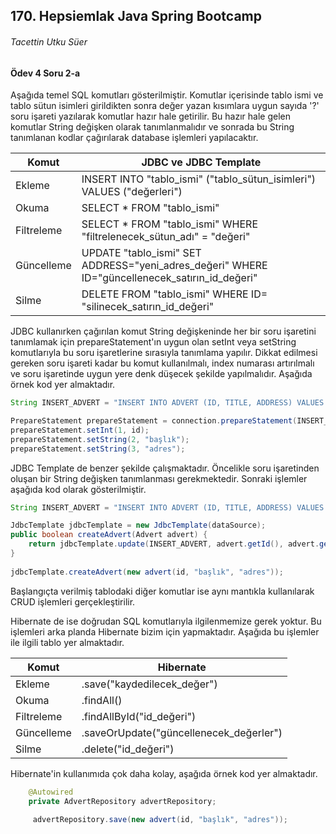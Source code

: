 ##  170. Hepsiemlak Java Spring Bootcamp

###### Tacettin Utku Süer



#### Ödev 4 Soru 2-a



Aşağıda temel SQL komutları gösterilmiştir. Komutlar içerisinde tablo ismi ve tablo sütun isimleri girildikten sonra değer yazan kısımlara uygun sayıda '?' soru işareti yazılarak komutlar hazır hale getirilir. Bu hazır hale gelen komutlar String değişken olarak tanımlanmalıdır ve sonrada bu String tanımlanan kodlar çağırılarak database işlemleri yapılacaktır. 



| Komut      | JDBC ve JDBC Template                                        |
| ---------- | ------------------------------------------------------------ |
| Ekleme     | INSERT INTO "tablo_ismi" ("tablo_sütun_isimleri") VALUES ("değerleri") |
| Okuma      | SELECT * FROM "tablo_ismi"                                   |
| Filtreleme | SELECT * FROM "tablo_ismi" WHERE "filtrelenecek_sütun_adı" = "değeri" |
| Güncelleme | UPDATE "tablo_ismi" SET ADDRESS="yeni_adres_değeri" WHERE ID="güncellenecek_satırın_id_değeri" |
| Silme      | DELETE FROM "tablo_ismi" WHERE ID= "silinecek_satırın_id_değeri" |



JDBC kullanırken çağırılan komut String değişkeninde her bir soru işaretini tanımlamak için prepareStatement'ın uygun olan setInt veya setString komutlarıyla bu soru işaretlerine sırasıyla tanımlama yapılır. Dikkat edilmesi gereken soru işareti kadar bu komut kullanılmalı, index numarası artırılmalı ve soru işaretinde uygun yere denk düşecek şekilde yapılmalıdır. Aşağıda örnek kod yer almaktadır.



```java
String INSERT_ADVERT = "INSERT INTO ADVERT (ID, TITLE, ADDRESS) VALUES (?,?,?);";

PrepareStatement prepareStatement = connection.prepareStatement(INSERT_ADVERT);
prepareStatement.setInt(1, id);
prepareStatement.setString(2, "başlık");
prepareStatement.setString(3, "adres");
```



JDBC Template de benzer şekilde çalışmaktadır. Öncelikle soru işaretinden oluşan bir String değişken tanımlanması gerekmektedir. Sonraki işlemler aşağıda kod olarak gösterilmiştir.



```java
String INSERT_ADVERT = "INSERT INTO ADVERT (ID, TITLE, ADDRESS) VALUES (?,?,?);";

JdbcTemplate jdbcTemplate = new JdbcTemplate(dataSource);
public boolean createAdvert(Advert advert) {
	return jdbcTemplate.update(INSERT_ADVERT, advert.getId(), advert.getTitle(), advert.getAddress();
}
 
jdbcTemplate.createAdvert(new advert(id, "başlık", "adres"));
```



Başlangıçta verilmiş tablodaki diğer komutlar ise aynı mantıkla kullanılarak CRUD işlemleri gerçekleştirilir.



Hibernate de ise doğrudan SQL komutlarıyla ilgilenmemize gerek yoktur. Bu işlemleri arka planda Hibernate bizim için yapmaktadır. Aşağıda bu işlemler ile ilgili tablo yer almaktadır.



| Komut      | Hibernate                               |
| ---------- | --------------------------------------- |
| Ekleme     | .save("kaydedilecek_değer")             |
| Okuma      | .findAll()                              |
| Filtreleme | .findAllById("id_değeri")               |
| Güncelleme | .saveOrUpdate("güncellenecek_değerler") |
| Silme      | .delete("id_değeri")                    |



Hibernate'in kullanımıda çok daha kolay, aşağıda örnek kod yer almaktadır.



```java
	@Autowired
	private AdvertRepository advertRepository;
	
	 advertRepository.save(new advert(id, "başlık", "adres"));
```

